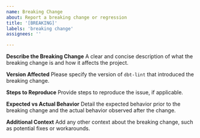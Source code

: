 ```yaml
---
name: Breaking Change
about: Report a breaking change or regression
title: '[BREAKING]'
labels: 'breaking change'
assignees: ''

---
```


**Describe the Breaking Change**
A clear and concise description of what the breaking change is and how it affects the project.

**Version Affected**
Please specify the version of `dbt-lint` that introduced the breaking change.

**Steps to Reproduce**
Provide steps to reproduce the issue, if applicable.

**Expected vs Actual Behavior**
Detail the expected behavior prior to the breaking change and the actual behavior observed after the change.

**Additional Context**
Add any other context about the breaking change, such as potential fixes or workarounds.
